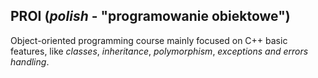 ## PROI (_polish_ - "programowanie obiektowe")

Object-oriented programming course mainly focused on C++ basic features, like _classes_, _inheritance_, _polymorphism_, _exceptions and errors handling_.
